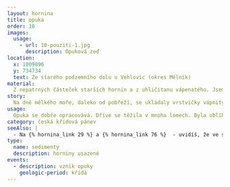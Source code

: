 ```yaml
---
layout: hornina
title: opuka
order: 10
images:
  usage:
    - url: 10-pouziti-1.jpg
      description: Opuková zeď
location:
  x: 1009896
  y: 734734
  text: Ze starého podzemního dolu u Vehlovic (okres Mělník)
material:
  Z nepatrných částeček starších hornin a z uhličitanu vápenatého. Jsem přechodem mezi biochemickými sedimenty (vápenci) a klastickými sedimenty (prachovci).
story:
  Na dně mělkého moře, daleko od pobřeží, se ukládaly vrstvičky vápnitých kalů. Z kalů vznikla pevná hornina - slínovec. Později moře ustoupilo a zpevněné mořské sedimenty se staly součástí souše. V pleistocénu řeka Labe vyhlodala v křídových sedimentech hluboké údolí. Později si lidé z opuky začali stavět domy. Kvalitní opuku těžili u Vehlovic ručně v v malém podzemním dolu, založeném v boku labského údolí.
usage:
  Opuka se dobře opracovává. Dříve se těžila v mnoha lomech. Byla oblíbeným materiálem románských stavitelů. Nejstarší pražské kostely - bazilika Sv. Jiří na Pražském Hradě a pražské rotundy jsou postavené právě z opuky. 
category: česká křídová pánev
seeAlso: |
  - Na {% hornina_link 29 %} a {% hornina_link 76 %}  - uvidíš, že ve stejném moři vznikaly i jiné sedimenty.
type:
  name: sedimenty
  description: horniny usazené
events:
  - description: vznik opuky
    geologic-period: křída
---
```


